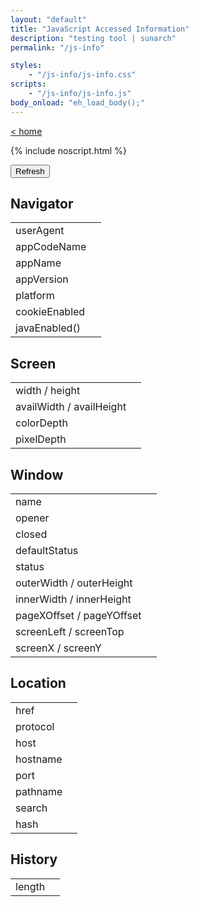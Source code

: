 ```yaml
---
layout: "default"
title: "JavaScript Accessed Information"
description: "testing tool | sunarch"
permalink: "/js-info"

styles:
    - "/js-info/js-info.css"
scripts:
    - "/js-info/js-info.js"
body_onload: "eh_load_body();"
---
```

<!--
This Source Code Form is subject to the terms of the Mozilla Public
License, v. 2.0. If a copy of the MPL was not distributed with this
file, You can obtain one at http://mozilla.org/MPL/2.0/.
-->

[< home](../index.md)

{% include noscript.html %}

<input type="button" class="refreshbutton" onClick="eh_button_refresh();" value="Refresh" />

## Navigator

<table class="jsinfo">
    <tbody>
        <tr>
            <td>userAgent</td>
            <td id="navigator_userAgent"></td>
        </tr>
        <tr>
            <td>appCodeName</td>
            <td id="navigator_appCodeName"></td>
        </tr>
        <tr>
            <td>appName</td>
            <td id="navigator_appName"></td>
        </tr>
        <tr>
            <td>appVersion</td>
            <td id="navigator_appVersion"></td>
        </tr>
        <tr>
            <td>platform</td>
            <td id="navigator_platform"></td>
        </tr>
        <tr>
            <td>cookieEnabled</td>
            <td id="navigator_cookieEnabled"></td>
        </tr>
        <tr>
            <td>javaEnabled()</td>
            <td id="navigator_javaEnabled_fn"></td>
        </tr>
    </tbody>
</table>

## Screen

<table class="jsinfo">
    <tbody>
        <tr>
            <td>width / height</td>
            <td>
                <span id="screen_width" class="item-first"></span>
                <span id="screen_height" class="item-second"></span>
            </td>
        </tr>
        <tr>
            <td>availWidth / availHeight</td>
            <td>
                <span id="screen_availWidth" class="item-first"></span>
                <span id="screen_availHeight" class="item-second"></span>
            </td>
        </tr>
        <tr>
            <td>colorDepth</td>
            <td id="screen_colorDepth"></td>
        </tr>
        <tr>
            <td>pixelDepth</td>
            <td id="screen_pixelDepth"></td>
        </tr>
    </tbody>
</table>

## Window

<table class="jsinfo">
    <tbody>
        <tr>
            <td>name</td>
            <td id="window_name"></td>
        </tr>
        <tr>
            <td>opener</td>
            <td id="window_opener"></td>
        </tr>
        <tr>
            <td>closed</td>
            <td id="window_closed"></td>
        </tr>
        <tr>
            <td>defaultStatus</td>
            <td id="window_defaultStatus"></td>
        </tr>
        <tr>
            <td>status</td>
            <td id="window_status"></td>
        </tr>
        <tr>
            <td>outerWidth / outerHeight</td>
            <td>
                <span id="window_outerWidth" class="item-first"></span>
                <span id="window_outerHeight" class="item-second"></span>
            </td>
        </tr>
        <tr>
            <td>innerWidth / innerHeight</td>
            <td>
                <span id="window_innerWidth" class="item-first"></span>
                <span id="window_innerHeight" class="item-second"></span>
            </td>
        </tr>
        <tr>
            <td>pageXOffset / pageYOffset</td>
            <td>
                <span id="window_pageXOffset" class="item-first"></span>
                <span id="window_pageYOffset" class="item-second"></span>
            </td>
        </tr>
        <tr>
            <td>screenLeft / screenTop</td>
            <td>
                <span id="window_screenLeft" class="item-first"></span>
                <span id="window_screenTop" class="item-second"></span>
            </td>
        </tr>
        <tr>
            <td>screenX / screenY</td>
            <td>
                <span id="window_screenX" class="item-first"></span>
                <span id="window_screenY" class="item-second"></span>
            </td>
        </tr>
    </tbody>
</table>

## Location

<table class="jsinfo">
    <tbody>
        <tr>
            <td>href</td>
            <td id="location_href"></td>
        </tr>
        <tr>
            <td>protocol</td>
            <td id="location_protocol"></td>
        </tr>
        <tr>
            <td>host</td>
            <td id="location_host"></td>
        </tr>
        <tr>
            <td>hostname</td>
            <td id="location_hostname"></td>
        </tr>
        <tr>
            <td>port</td>
            <td id="location_port"></td>
        </tr>
        <tr>
            <td>pathname</td>
            <td id="location_pathname"></td>
        </tr>
        <tr>
            <td>search</td>
            <td id="location_search"></td>
        </tr>
        <tr>
            <td>hash</td>
            <td id="location_hash"></td>
        </tr>
    </tbody>
</table>

## History

<table class="jsinfo">
    <tbody>
        <tr>
            <td>length</td>
            <td id="history_length"></td>
        </tr>
    </tbody>
</table>
